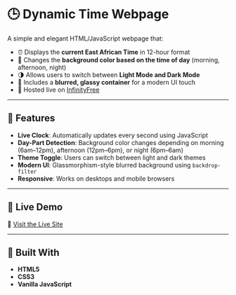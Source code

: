 # 🕒 Dynamic Time Webpage

A simple and elegant HTML/JavaScript webpage that:
- ⏰ Displays the **current East African Time** in 12-hour format
- 🎨 Changes the **background color based on the time of day** (morning, afternoon, night)
- 🌗 Allows users to switch between **Light Mode and Dark Mode**
- 💨 Includes a **blurred, glassy container** for a modern UI touch
- 📡 Hosted live on [InfinityFree](https://timenow.infinityfreeapp.com/)

---

## 🔧 Features

- **Live Clock**: Automatically updates every second using JavaScript
- **Day-Part Detection**: Background color changes depending on morning (6am–12pm), afternoon (12pm–6pm), or night (6pm–6am)
- **Theme Toggle**: Users can switch between light and dark themes
- **Modern UI**: Glassmorphism-style blurred background using `backdrop-filter`
- **Responsive**: Works on desktops and mobile browsers

---

## 🚀 Live Demo

🔗 [Visit the Live Site](https://timenow.infinityfreeapp.com/)

---

## 🧠 Built With

- **HTML5**
- **CSS3**
- **Vanilla JavaScript**

